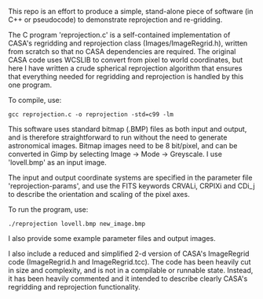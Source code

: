 This repo is an effort to produce a simple, stand-alone piece of software
(in C++ or pseudocode) to demonstrate reprojection and re-gridding.

The C program 'reprojection.c' is a self-contained implementation of CASA's
regridding and reprojection class (Images/ImageRegrid.h), written from scratch
so that no CASA dependencies are required. The original CASA code uses
WCSLIB to convert from pixel to world coordinates, but here I have written
a crude spherical reprojection algorithm that ensures that everything
needed for regridding and reprojection is handled by this one program.

To compile, use:

	gcc reprojection.c -o reprojection -std=c99 -lm

This software uses standard bitmap (.BMP) files as both input and output, and
is therefore straightforward to run without the need to generate
astronomical images. Bitmap images need to be 8 bit/pixel, and can be
converted in Gimp by selecting Image -> Mode -> Greyscale. I use 'lovell.bmp'
as an input image.

The input and output coordinate systems are specified in the parameter file
'reprojection-params', and use the FITS keywords CRVALi, CRPIXi and CDi_j to
describe the orientation and scaling of the pixel axes.

To run the program, use:

	./reprojection lovell.bmp new_image.bmp

I also provide some example parameter files and output images.

I also include a reduced and simplified 2-d version of CASA's
ImageRegrid code (ImageRegrid.h and ImageRegrid.tcc). The code has
been heavily cut in size and complexity, and is not in a compilable or
runnable state. Instead, it has been heavily commented and it intended
to describe clearly CASA's regridding and reprojection functionality.